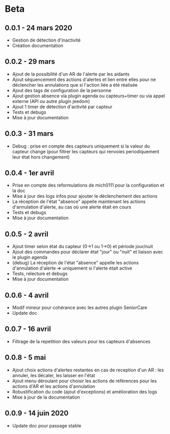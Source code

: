 # Beta

0.0.1 - 24 mars 2020
---

* Gestion de détection d'inactivité
* Création documentation

0.0.2 - 29 mars
---

* Ajout de la possibilité d'un AR de l'alerte par les aidants
* Ajout séquencement des actions d'alertes et lien entre elles pour ne déclencher les annulations que si l'action liée a été réalisée
* Ajout des tags de configuration de la personne
* Ajout gestion absence via plugin agenda ou capteurs+timer ou via appel externe (API ou autre plugin jeedom)
* Ajout 1 timer de détection d'activité par capteur
* Tests et debugs
* Mise à jour documentation

0.0.3 - 31 mars
---

* Debug : prise en compte des capteurs uniquement si la valeur du capteur change (pour filtrer les capteurs qui renvoies periodiquement leur état hors changement)

0.0.4 - 1er avril
---

* Prise en compte des reformulations de mich0111 pour la configuration et la doc
* Mise à jour des logs infos pour ajouter le déclenchement des actions
* La réception de l'état "absence" appelle maintenant les actions d'annulation d'alerte, au cas où une alerte était en cours
* Tests et debugs
* Mise à jour documentation

0.0.5 - 2 avril
---

* Ajout timer selon état du capteur (0->1 ou 1->0) et période jour/nuit
* Ajout des commandes pour déclarer état "jour" ou "nuit" et liaison avec le plugin agenda
* (debug) La réception de l'état "absence" appelle les actions d'annulation d'alerte => uniquement si l'alerte était active
* Tests, relecture et debugs
* Mise à jour documentation

0.0.6 - 4 avril
---

* Modif mineur pour cohérance avec les autres plugin SeniorCare
* Update doc

0.0.7 - 16 avril
---

* Filtrage de la repetition des valeurs pour les capteurs d'absences

0.0.8 - 5 mai
---

* Ajout choix actions d'alertes restantes en cas de reception d'un AR : les annuler, les décaler, les laisser en l'état
* Ajout menu déroulant pour choisir les actions de références pour les actions d'AR et les actions d'annulation
* Robustification du code (ajout d'exceptions) et amélioration des logs
* Mise à jour de la documentation

0.0.9 - 14 juin 2020
---

* Update doc pour passage stable
